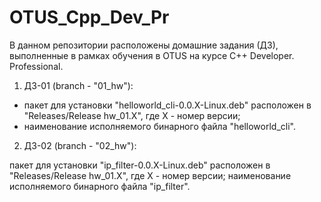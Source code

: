 # OTUS_Cpp_Dev_Pr

В данном репозитории расположены домашние задания (ДЗ), выполненные в рамках обучения в OTUS на курсе C++ Developer. Professional.

1. ДЗ-01 (branch - "01_hw"):
  - пакет для установки "helloworld_cli-0.0.X-Linux.deb" расположен в "Releases/Release hw_01.X", где X - номер версии;
  - наименование исполняемого бинарного файла "helloworld_cli".

2. ДЗ-02 (branch - "02_hw"):

пакет для установки "ip_filter-0.0.X-Linux.deb" расположен в "Releases/Release hw_01.X", где X - номер версии;
наименование исполняемого бинарного файла "ip_filter".
